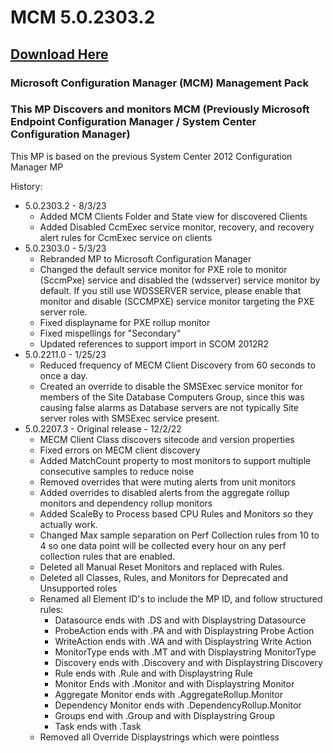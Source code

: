# MCM 5.0.2303.2

## [Download Here][Download]

[Download]: https://github.com/thekevinholman/MECM/archive/refs/heads/main.zip

### Microsoft Configuration Manager (MCM) Management Pack  
### This MP Discovers and monitors MCM (Previously Microsoft Endpoint Configuration Manager / System Center Configuration Manager)

This MP is based on the previous System Center 2012 Configuration Manager MP

History:
* 5.0.2303.2 - 8/3/23
  * Added MCM Clients Folder and State view for discovered Clients
  * Added Disabled CcmExec service monitor, recovery, and recovery alert rules for CcmExec service on clients
* 5.0.2303.0 - 5/3/23
  * Rebranded MP to Microsoft Configuration Manager
  * Changed the default service monitor for PXE role to monitor (SccmPxe) service and disabled the (wdsserver) service monitor by default.  If you still use WDSSERVER service, please enable that monitor and disable (SCCMPXE) service monitor targeting the PXE server role.
  * Fixed displayname for PXE rollup monitor
  * Fixed mispellings for "Secondary"
  * Updated references to support import in SCOM 2012R2
* 5.0.2211.0 - 1/25/23
  * Reduced frequency of MECM Client Discovery from 60 seconds to once a day.
  * Created an override to disable the SMSExec service monitor for members of the Site Database Computers Group, since this was causing false alarms as Database servers are not typically Site server roles with SMSExec service present.
* 5.0.2207.3 - Original release - 12/2/22
  * MECM Client Class discovers sitecode and version properties
  * Fixed errors on MECM client discovery
  * Added MatchCount property to most monitors to support multiple consecutive samples to reduce noise
  * Removed overrides that were muting alerts from unit monitors
  * Added overrides to disabled alerts from the aggregate rollup monitors and dependency rollup monitors
  * Added ScaleBy to Process based CPU Rules and Monitors so they actually work.
  * Changed Max sample separation on Perf Collection rules from 10 to 4 so one data point will be collected every hour on any perf collection rules that are enabled.
  * Deleted all Manual Reset Monitors and replaced with Rules.
  * Deleted all Classes, Rules, and Monitors for Deprecated and Unsupported roles  
  * Renamed all Element ID's to include the MP ID, and follow structured rules:
    * Datasource ends with .DS and with Displaystring Datasource
    * ProbeAction ends with .PA and with Displaystring Probe Action
    * WriteAction ends with .WA and with Displaystring Write Action
    * MonitorType ends with .MT and with Displaystring MonitorType
    * Discovery ends with .Discovery and with Displaystring Discovery
    * Rule ends with .Rule and with Displaystring Rule
    * Monitor Ends with .Monitor and with Displaystring Monitor
    * Aggregate Monitor ends with .AggregateRollup.Monitor
    * Dependency Monitor ends with .DependencyRollup.Monitor
    * Groups end with .Group and with Displaystring Group
    * Task ends with .Task
  * Removed all Override Displaystrings which were pointless

